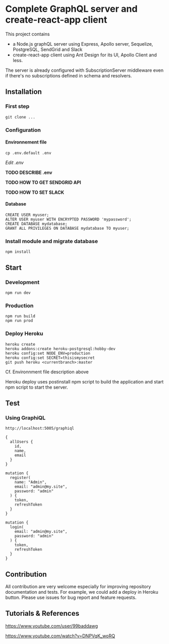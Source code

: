 # Complete GraphQL server and create-react-app client

This project contains

- a Node.js graphQL server using Express, Apollo server, Sequelize, PostgreSQL, SendGrid and Slack
- create-react-app client using Ant Design for its UI, Apollo Client and less.

The server is already configured with SubscriptionServer middleware even if there's no subscriptions defined in schema and resolvers.


## Installation

### First step

`git clone ...`

### Configuration

#### Environnement file

`cp .env.default .env`

*Edit .env*

**TODO DESCRIBE .env**

**TODO HOW TO GET SENDGRID API**

**TODO HOW TO SET SLACK**

#### Database

```
CREATE USER myuser;
ALTER USER myuser WITH ENCRYPTED PASSWORD 'mypassword';
CREATE DATABASE mydatabase;
GRANT ALL PRIVILEGES ON DATABASE mydatabase TO myuser;
```

### Install module and migrate database

`npm install`

## Start

### Development

`npm run dev`

### Production

```
npm run build
npm run prod
```

### Deploy Heroku

```
heroku create
heroku addons:create heroku-postgresql:hobby-dev
heroku config:set NODE_ENV=production
heroku config:set SECRET=thisismysecret
git push heroku <currentbranch>:master
```

Cf. Environnment file description above

Heroku deploy uses postinstall npm script to build the application and start npm script to start the server.

## Test

### Using GraphiQL

`http://localhost:5005/graphiql`

```
{
  allUsers {
    id,
    name,
    email
  }
}
```

```
mutation {
  register(
    name: "Admin",
    email: "admin@my.site",
    password: "admin"
  ) {
    token,
    refreshToken
  }
}
```

```
mutation {
  login(
    email: "admin@my.site",
    password: "admin"
  ) {
    token,
    refreshToken
  }
}
```

## Contribution

All contribution are very welcome especially for improving repository documentation and tests. For example, we could add a deploy in Heroku button.
Please use issues for bug report and feature requests.

## Tutorials & References

https://www.youtube.com/user/99baddawg

https://www.youtube.com/watch?v=DNPVqK_woRQ



